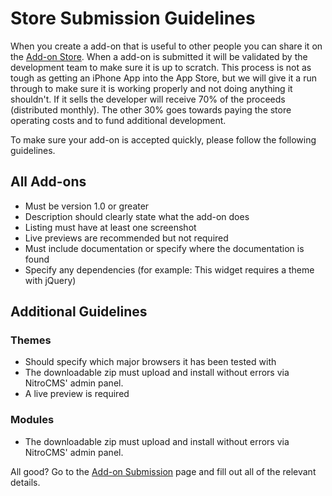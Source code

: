 # Store Submission Guidelines

When you create a add-on that is useful to other people you can share it on the [Add-on Store](http://www.nitrocart.net/store). When a add-on is submitted it will be validated by the development team to make sure it is up to scratch. This process is not as tough as getting an iPhone App into the App Store, but we will give it a run through to make sure it is working properly and not doing anything it shouldn't. If it sells the developer will receive 70% of the proceeds (distributed monthly). The other 30% goes towards paying the store operating costs and to fund additional development.

To make sure your add-on is accepted quickly, please follow the following guidelines.

## All Add-ons

* Must be version 1.0 or greater
* Description should clearly state what the add-on does
* Listing must have at least one screenshot
* Live previews are recommended but not required
* Must include documentation or specify where the documentation is found
* Specify any dependencies (for example: This widget requires a theme with jQuery)

## Additional Guidelines
### Themes

* Should specify which major browsers it has been tested with
* The downloadable zip must upload and install without errors via NitroCMS' admin panel.
* A live preview is required

### Modules

* The downloadable zip must upload and install without errors via NitroCMS' admin panel.

All good? Go to the [Add-on Submission](http://www.nitrocart.com/store/add/details) page and fill out all of the relevant details.
